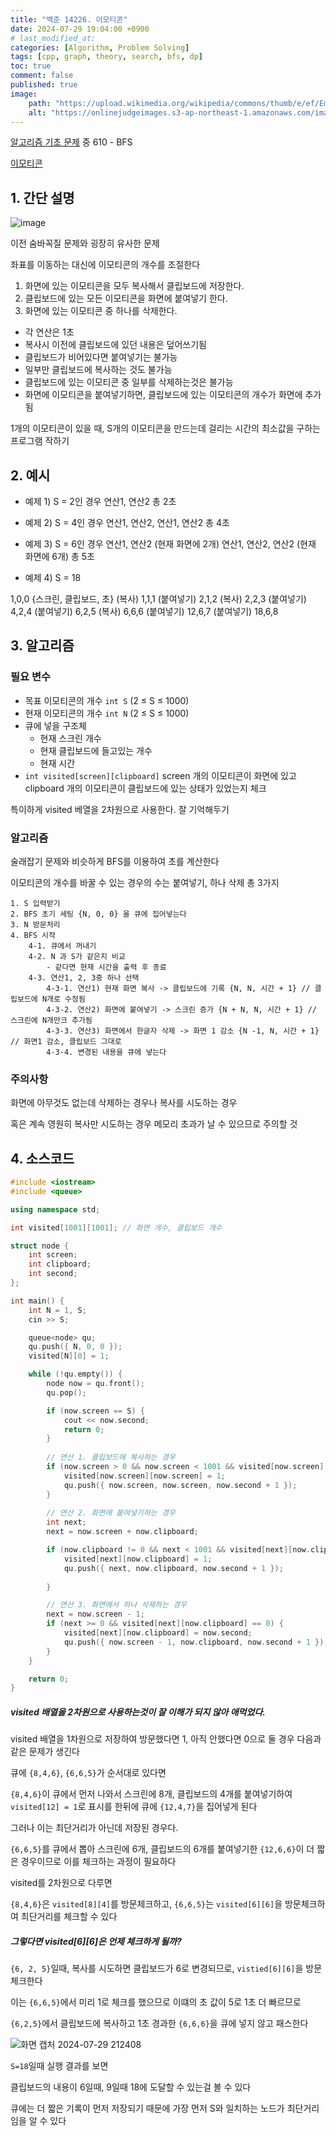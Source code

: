 ```yaml
---
title: "백준 14226. 이모티콘"
date: 2024-07-29 19:04:00 +0900
# last_modified_at: 
categories: [Algorithm, Problem Solving] 
tags: [cpp, graph, theory, search, bfs, dp] 
toc: true
comment: false
published: true
image:
    path: "https://upload.wikimedia.org/wikipedia/commons/thumb/e/ef/Emoji_u263a.svg/40px-Emoji_u263a.svg.png"
    alt: "https://onlinejudgeimages.s3-ap-northeast-1.amazonaws.com/images/boj-og.png"
---
```


[알고리즘 기초 문제](https://jinhg0214.github.io/posts/problems/) 중 610 - BFS

[이모티콘](https://www.acmicpc.net/problem/14226)

## 1. 간단 설명

![image](https://github.com/user-attachments/assets/95a2e121-4c2e-4c8e-a7d3-122acde92b8e)

이전 숨바꼭질 문제와 굉장히 유사한 문제

좌표를 이동하는 대신에 이모티콘의 개수를 조절한다

1. 화면에 있는 이모티콘을 모두 복사해서 클립보드에 저장한다.
2. 클립보드에 있는 모든 이모티콘을 화면에 붙여넣기 한다.
3. 화면에 있는 이모티콘 중 하나를 삭제한다.

- 각 연산은 1초
- 복사시 이전에 클립보드에 있던 내용은 덮어쓰기됨
- 클립보드가 비어있다면 붙여넣기는 불가능
- 일부만 클립보드에 복사하는 것도 불가능
- 클립보드에 있는 이모티콘 중 일부를 삭제하는것은 불가능
- 화면에 이모티콘을 붙여넣기하면, 클립보드에 있는 이모티콘의 개수가 화면에 추가됨

1개의 이모티콘이 있을 때, S개의 이모티콘을 만드는데 걸리는 시간의 최소값을 구하는 프로그램 작하기

## 2. 예시

- 예제 1)
S = 2인 경우
연산1, 연산2 
총 2초

- 예제 2)
S = 4인 경우
연산1, 연산2, 연산1, 연산2
총 4초

- 예제 3)
S = 6인 경우
연산1, 연산2 (현재 화면에 2개)
연산1, 연산2, 연산2 (현재 화면에 6개)
총 5초

- 예제 4)
S = 18

1,0,0 {스크린, 클립보드, 초}
(복사) 
1,1,1 
(붙여넣기) 
2,1,2 
(복사)
2,2,3
(붙여넣기)
4,2,4
(붙여넣기)
6,2,5
(복사)
6,6,6
(붙여넣기)
12,6,7
(붙여넣기)
18,6,8

## 3. 알고리즘

### 필요 변수
- 목표 이모티콘의 개수 `int S` (2 ≤ S ≤ 1000) 
- 현재 이모티콘의 개수 `int N` (2 ≤ S ≤ 1000) 
- 큐에 넣을 구조체
	- 현재 스크린 개수
	- 현재 클립보드에 들고있는 개수
	- 현재 시간
- `int visited[screen][clipboard]` screen 개의 이모티콘이 화면에 있고 clipboard 개의 이모티콘이 클립보드에 있는 상태가 있었는지 체크

특이하게 visited 베열을 2차원으로 사용한다. 잘 기억해두기

### 알고리즘

술래잡기 문제와 비슷하게 BFS를 이용하여 초를 계산한다

이모티콘의 개수를 바꿀 수 있는 경우의 수는 붙여넣기, 하나 삭제 총 3가지

```
1. S 입력받기
2. BFS 초기 세팅 {N, 0, 0} 을 큐에 집어넣는다
3. N 방문처리
4. BFS 시작
	4-1. 큐에서 꺼내기 
	4-2. N 과 S가 같은지 비교
		- 같다면 현재 시간을 출력 후 종료
	4-3. 연산1, 2, 3중 하나 선택 
		4-3-1. 연산1) 현재 화면 복사 -> 클립보드에 기록 {N, N, 시간 + 1} // 클립보드에 N개로 수정됨
		4-3-2. 연산2) 화면에 붙여넣기 -> 스크린 증가 {N + N, N, 시간 + 1} // 스크린에 N개만크 추가됨
		4-3-3. 연산3) 화면에서 한글자 삭제 -> 화면 1 감소 {N -1, N, 시간 + 1} // 화면1 감소, 클립보드 그대로
		4-3-4. 변경된 내용을 큐에 넣는다
```

### 주의사항

화면에 아무것도 없는데 삭제하는 경우나 복사를 시도하는 경우

혹은 계속 영원히 복사만 시도하는 경우 메모리 초과가 날 수 있으므로 주의할 것

## 4. 소스코드

```cpp
#include <iostream>
#include <queue>

using namespace std;

int visited[1001][1001]; // 화면 개수, 클립보드 개수 

struct node {
	int screen;
	int clipboard;
	int second;
};

int main() {
	int N = 1, S;
	cin >> S;

	queue<node> qu;
	qu.push({ N, 0, 0 });
	visited[N][0] = 1;

	while (!qu.empty()) {
		node now = qu.front();
		qu.pop();

		if (now.screen == S) {
			cout << now.second;
			return 0;
		}
		
		// 연산 1. 클립보드에 복사하는 경우
		if (now.screen > 0 && now.screen < 1001 && visited[now.screen][now.screen] == 0) {
			visited[now.screen][now.screen] = 1;
			qu.push({ now.screen, now.screen, now.second + 1 });
		}
		
		// 연산 2. 화면에 붙여넣기하는 경우
		int next;
		next = now.screen + now.clipboard;

		if (now.clipboard != 0 && next < 1001 && visited[next][now.clipboard] == 0) {
			visited[next][now.clipboard] = 1;
			qu.push({ next, now.clipboard, now.second + 1 });
			
		}

		// 연산 3. 화면에서 하나 삭제하는 경우
		next = now.screen - 1;
		if (next >= 0 && visited[next][now.clipboard] == 0) {
			visited[next][now.clipboard] = now.second;
			qu.push({ now.screen - 1, now.clipboard, now.second + 1 });
		}
	}

	return 0;
}
```

##### visited 배열을 2차원으로 사용하는것이 잘 이해가 되지 않아 애먹었다.

visited 배열을 1차원으로 저장하여 방문했다면 1, 아직 안했다면 0으로 둘 경우 다음과 같은 문제가 생긴다

큐에 `{8,4,6}`, `{6,6,5}`가 순서대로 있다면

`{8,4,6}`이 큐에서 먼저 나와서 스크린에 8개, 클립보드의 4개를 붙여넣기하여 `visited[12] = 1`로 표시를 한뒤에 큐에 `{12,4,7}`을 집어넣게 된다

그러나 이는 최단거리가 아닌데 저장된 경우다.

`{6,6,5}`를 큐에서 뽑아 스크린에 6개, 클립보드의 6개를 붙여넣기한 `{12,6,6}`이 더 짧은 경우이므로 이를 체크하는 과정이 필요하다

visited를 2차원으로 다루면

`{8,4,6}`은 `visited[8][4]`를 방문체크하고, `{6,6,5}`는 `visited[6][6]`을 방문체크하여 최단거리를 체크할 수 있다

##### 그렇다면 visited[6][6]은 언제 체크하게 될까?

`{6, 2, 5}`일때, 복사를 시도하면 클립보드가 6로 변경되므로, `vistied[6][6]`을 방문체크한다

이는 `{6,6,5}`에서 미리 1로 체크를 했으므로 이떄의 초 값이 5로 1초 더 빠르므로 

`{6,2,5}`에서 클립보드에 복사하고 1초 경과한 `{6,6,6}`을 큐에 넣지 않고 패스한다

![화면 캡처 2024-07-29 212408](https://github.com/user-attachments/assets/4e25fe82-51e4-44ab-bd2d-ffaa40b94693)

`S=18`일때 실행 결과를 보면

클립보드의 내용이 6일때, 9일때 18에 도달할 수 있는걸 볼 수 있다 

큐에는 더 짧은 기록이 먼저 저장되기 때문에 가장 먼저 S와 일치하는 노드가 최단거리임을 알 수 있다




